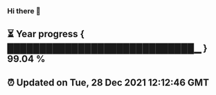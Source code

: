 ### Hi there 👋
⏳ Year progress { █████████████████████████████▁ } 99.04 %
---
⏰ Updated on Tue, 28 Dec 2021 12:12:46 GMT
---
